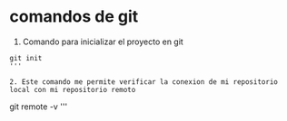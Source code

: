 # comandos de git

1. Comando para inicializar el proyecto en git

```
git init
'''

2. Este comando me permite verificar la conexion de mi repositorio local con mi repositorio remoto

```
git remote -v
'''
